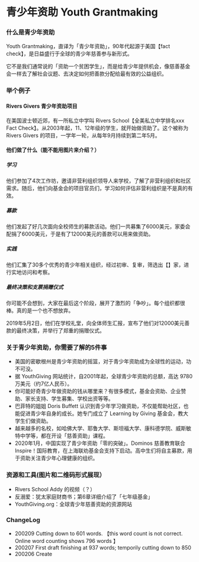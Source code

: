 #  青少年资助 Youth Grantmaking

### 什么是青少年资助
Youth Grantmaking，直译为「青少年资助」，90年代起源于美国【fact check】，是日益盛行于全球的青少年慈善参与新形式。

它不是我们通常说的「资助一个贫困学生」，而是给青少年提供机会，像慈善基金会一样去了解社会议题、去决定如何把善款分配给最有效的公益组织。

### 举个例子
#### Rivers Givers 青少年资助项目

在美国波士顿近郊，有一所私立中学叫 Rivers School【全美私立中学排名xxx Fact Check】。从2003年起，11、12年级的学生，就开始做资助了。这个被称为 Rivers Givers 的项目，一学年一轮，从每年9月持续到第二年5月。

#### 他们做了什么（能不能用图片来介绍？）

##### 学习

他们参加了4次工作坊，邀请非营利组织领导人来学校，了解了非营利组织和社区需求。随后，他们向基金会的项目官员们，学习如何评估非营利组织是不是真的有效。

##### 募款

他们发起了好几次面向全校师生的募款活动。他们一共募集了6000美元，家委会配捐了6000美元，于是有了12000美元的善款可以用来做资助。

##### 实践

他们汇集了30多个优秀的青少年相关组织，经过初审、复审，筛选出【】家，进行实地访问和考察。

##### 最终决策和支票捐赠仪式

你可能不会想到，大家在最后这个阶段，展开了激烈的「争吵」。每个组织都很棒。真的是一个也不想放弃。

2019年5月2日，他们在学校礼堂，向全体师生汇报，宣布了他们对12000美元善款的最终决策，并举行了郑重的捐赠仪式。


### 关于青少年资助，你需要了解的5件事
- 美国的密歇根州是青少年资助的摇篮，对于青少年资助成为全球性的运动，功不可没。
- 据 YouthGiving 网站统计，自2001年起，全球青少年资助的总额，高达 9780万美元（约7亿人民币）。
- 你可能好奇青少年做资助的钱从哪里来？有很多模式，基金会资助、企业赞助、家长支持、学生募集、学校出资等等。
- 巴菲特的姐姐 Doris Buffett 认识到青少年学习做资助，不仅能帮助社区，也能促进青少年自身的成长。她专门成立了 Learning by Giving 基金会，教大学生们做资助。
- 越来越多的名校，如哈佛大学、耶鲁大学、斯坦福大学、康科德学院、威斯敏特中学等，都在开设「慈善资助」课程。
- 2020年1月，中国实现了青少年资助「零的突破」。Dominos 慈善教育联合 Inspire！国际教育，在上海联劝基金会支持下启动。高中生们将自主募款，用于资助关注青少年心理健康的组织。


### 资源和工具(图片和二维码形式展现）
- Rivers School Addy 的视频（？）
- 反溺爱：犹太家庭财商书；第6章详细介绍了「七年级基金」
- YouthGiving.org：全球青少年慈善资助的资源网站

### ChangeLog

- 200209 Cutting down to 601 words. 【this word count is not correct. Online word counting shows 796 words 】
- 200207 First draft finishing at 937 words; temporily cutting down to 850 
- 200206 Create

